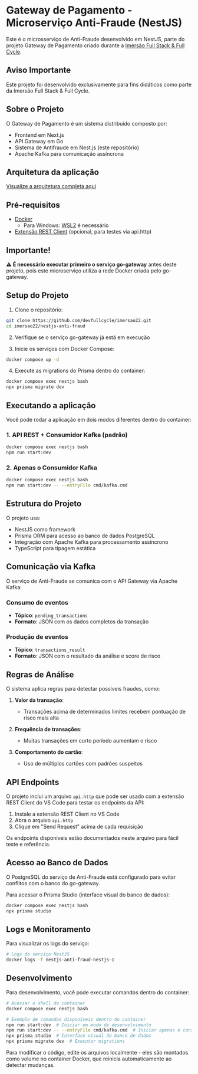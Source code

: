 # Gateway de Pagamento - Microserviço Anti-Fraude (NestJS)

Este é o microsserviço de Anti-Fraude desenvolvido em NestJS, parte do projeto Gateway de Pagamento criado durante a [Imersão Full Stack & Full Cycle](https://imersao.fullcycle.com.br).

## Aviso Importante

Este projeto foi desenvolvido exclusivamente para fins didáticos como parte da Imersão Full Stack & Full Cycle.

## Sobre o Projeto

O Gateway de Pagamento é um sistema distribuído composto por:
- Frontend em Next.js
- API Gateway em Go
- Sistema de Antifraude em Nest.js (este repositório)
- Apache Kafka para comunicação assíncrona

## Arquitetura da aplicação
[Visualize a arquitetura completa aqui](https://link.excalidraw.com/readonly/Nrz6WjyTrn7IY8ZkrZHy)

## Pré-requisitos

- [Docker](https://www.docker.com/get-started)
  - Para Windows: [WSL2](https://docs.docker.com/desktop/windows/wsl/) é necessário
- [Extensão REST Client](https://marketplace.visualstudio.com/items?itemName=humao.rest-client) (opcional, para testes via api.http)

## Importante!

⚠️ **É necessário executar primeiro o serviço go-gateway** antes deste projeto, pois este microserviço utiliza a rede Docker criada pelo go-gateway.

## Setup do Projeto

1. Clone o repositório:
```bash
git clone https://github.com/devfullcycle/imersao22.git
cd imersao22/nestjs-anti-fraud
```

2. Verifique se o serviço go-gateway já está em execução

3. Inicie os serviços com Docker Compose:
```bash
docker compose up -d
```

4. Execute as migrations do Prisma dentro do container:
```bash
docker compose exec nestjs bash
npx prisma migrate dev
```

## Executando a aplicação

Você pode rodar a aplicação em dois modos diferentes dentro do container:

### 1. API REST + Consumidor Kafka (padrão)
```bash
docker compose exec nestjs bash
npm run start:dev
```

### 2. Apenas o Consumidor Kafka
```bash
docker compose exec nestjs bash
npm run start:dev -- --entryFile cmd/kafka.cmd
```

## Estrutura do Projeto

O projeto usa:
- NestJS como framework
- Prisma ORM para acesso ao banco de dados PostgreSQL
- Integração com Apache Kafka para processamento assíncrono
- TypeScript para tipagem estática

## Comunicação via Kafka

O serviço de Anti-Fraude se comunica com o API Gateway via Apache Kafka:

### Consumo de eventos
- **Tópico**: `pending_transactions`
- **Formato**: JSON com os dados completos da transação

### Produção de eventos
- **Tópico**: `transactions_result`
- **Formato**: JSON com o resultado da análise e score de risco

## Regras de Análise

O sistema aplica regras para detectar possíveis fraudes, como:

1. **Valor da transação**:
   - Transações acima de determinados limites recebem pontuação de risco mais alta

2. **Frequência de transações**:
   - Muitas transações em curto período aumentam o risco

3. **Comportamento do cartão**:
   - Uso de múltiplos cartões com padrões suspeitos

## API Endpoints

O projeto inclui um arquivo `api.http` que pode ser usado com a extensão REST Client do VS Code para testar os endpoints da API:

1. Instale a extensão REST Client no VS Code
2. Abra o arquivo `api.http`
3. Clique em "Send Request" acima de cada requisição

Os endpoints disponíveis estão documentados neste arquivo para fácil teste e referência.

## Acesso ao Banco de Dados

O PostgreSQL do serviço de Anti-Fraude está configurado para evitar conflitos com o banco do go-gateway.

Para acessar o Prisma Studio (interface visual do banco de dados):

```bash
docker compose exec nestjs bash
npx prisma studio
```

## Logs e Monitoramento

Para visualizar os logs do serviço:

```bash
# Logs do serviço NestJS
docker logs -f nestjs-anti-fraud-nestjs-1
```

## Desenvolvimento

Para desenvolvimento, você pode executar comandos dentro do container:

```bash
# Acessar o shell do container
docker compose exec nestjs bash

# Exemplo de comandos disponíveis dentro do container
npm run start:dev  # Iniciar em modo de desenvolvimento
npm run start:dev -- --entryFile cmd/kafka.cmd  # Iniciar apenas o consumidor Kafka
npx prisma studio  # Interface visual do banco de dados
npx prisma migrate dev  # Executar migrations
```

Para modificar o código, edite os arquivos localmente - eles são montados como volume no container Docker, que reinicia automaticamente ao detectar mudanças.